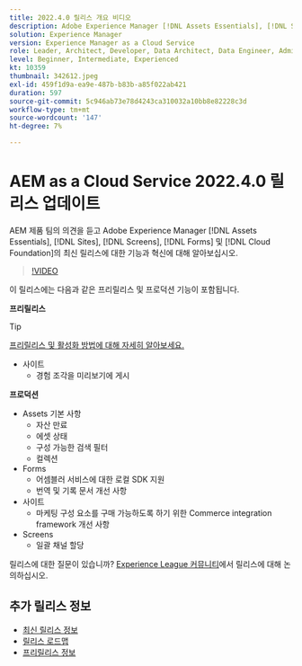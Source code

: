 ```yaml
---
title: 2022.4.0 릴리스 개요 비디오
description: Adobe Experience Manager [!DNL Assets Essentials], [!DNL Sites], [!DNL Screens], [!DNL Forms] 및 [!DNL Cloud Foundation]에 대한 2022-4-0 릴리스의 최신 기능과 혁신에 대해 알아보십시오.
solution: Experience Manager
version: Experience Manager as a Cloud Service
role: Leader, Architect, Developer, Data Architect, Data Engineer, Admin, User
level: Beginner, Intermediate, Experienced
kt: 10359
thumbnail: 342612.jpeg
exl-id: 459f1d9a-ea9e-487b-b83b-a85f022ab421
duration: 597
source-git-commit: 5c946ab73e78d4243ca310032a10bb8e82228c3d
workflow-type: tm+mt
source-wordcount: '147'
ht-degree: 7%

---
```


# AEM as a Cloud Service 2022.4.0 릴리스 업데이트

AEM 제품 팀의 의견을 듣고 Adobe Experience Manager [!DNL Assets Essentials], [!DNL Sites], [!DNL Screens], [!DNL Forms] 및 [!DNL Cloud Foundation]의 최신 릴리스에 대한 기능과 혁신에 대해 알아보십시오.

>[!VIDEO](https://video.tv.adobe.com/v/342612/?quality=12&learn=on)

이 릴리스에는 다음과 같은 프리릴리스 및 프로덕션 기능이 포함됩니다.

**프리릴리스**

>[!TIP]
>
>[프리릴리스 및 활성화 방법에 대해 자세히 알아보세요.](https://experienceleague.adobe.com/docs/experience-manager-cloud-service/content/release-notes/prerelease.html?lang=ko)

* 사이트
   * 경험 조각을 미리보기에 게시

**프로덕션**

* Assets 기본 사항
   * 자산 만료
   * 에셋 상태
   * 구성 가능한 검색 필터
   * 컬렉션
* Forms
   * 어셈블러 서비스에 대한 로컬 SDK 지원
   * 번역 및 기록 문서 개선 사항
* 사이트
   * 마케팅 구성 요소를 구매 가능하도록 하기 위한 Commerce integration framework 개선 사항
* Screens
   * 일괄 채널 할당

릴리스에 대한 질문이 있습니까?  [Experience League 커뮤니티](https://adobe.ly/3LO0gOo)에서 릴리스에 대해 논의하십시오.

## 추가 릴리스 정보

* [최신 릴리스 정보](https://experienceleague.adobe.com/docs/experience-manager-cloud-service/content/release-notes/home.html?lang=ko-KR)
* [릴리스 로드맵](https://experienceleague.adobe.com/docs/experience-manager-release-information/aem-release-updates/update-releases-roadmap.html?lang=ko)
* [프리릴리스 정보](https://experienceleague.adobe.com/docs/experience-manager-cloud-service/content/release-notes/prerelease.html?lang=ko)
